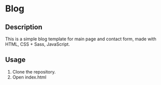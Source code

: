 # Blog

## Description

This is a simple blog template for main page and contact form, made with HTML, CSS + Sass, JavaScript.

## Usage

1. Clone the repository.
2. Open index.html
